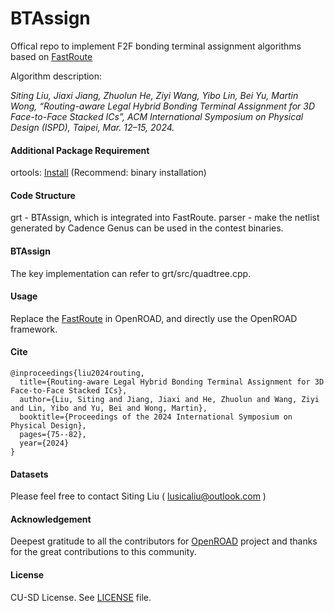 # BTAssign

Offical repo to implement F2F bonding terminal assignment algorithms based on [FastRoute](https://github.com/The-OpenROAD-Project/OpenROAD/tree/master/src/grt)

Algorithm description:

*Siting Liu, Jiaxi Jiang, Zhuolun He, Ziyi Wang, Yibo Lin, Bei Yu, Martin Wong, 
“Routing-aware Legal Hybrid Bonding Terminal Assignment for 3D Face-to-Face Stacked ICs”,
ACM International Symposium on Physical Design (ISPD), Taipei, Mar. 12–15, 2024.*

#### Additional Package Requirement
ortools: [Install](https://developers.google.com/optimization/install/cpp)  (Recommend: binary installation)

#### Code Structure
grt - BTAssign, which is integrated into FastRoute.
parser - make the netlist generated by Cadence Genus can be used in the contest binaries.

#### BTAssign
The key implementation can refer to grt/src/quadtree.cpp.

#### Usage
Replace the [FastRoute](https://github.com/The-OpenROAD-Project/OpenROAD/tree/master/src/grt) in OpenROAD, and directly use the OpenROAD framework.

#### Cite
```
@inproceedings{liu2024routing,
  title={Routing-aware Legal Hybrid Bonding Terminal Assignment for 3D Face-to-Face Stacked ICs},
  author={Liu, Siting and Jiang, Jiaxi and He, Zhuolun and Wang, Ziyi and Lin, Yibo and Yu, Bei and Wong, Martin},
  booktitle={Proceedings of the 2024 International Symposium on Physical Design},
  pages={75--82},
  year={2024}
}
```

#### Datasets
Please feel free to contact Siting Liu ( lusicaliu@outlook.com )

#### Acknowledgement
Deepest gratitude to all the contributors for [OpenROAD](https://github.com/The-OpenROAD-Project/OpenROAD/tree/master/) project and thanks for the great contributions to this community.

#### License

CU-SD License. See [LICENSE](LICENSE) file.

